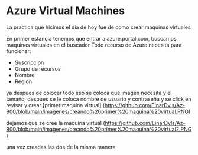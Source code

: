 # Azure Virtual Machines

La practica que hicimos el dia de hoy fue de como crear maquinas virtuales 

En primer estancia tenemos que entrar a azure.portal.com, buscamos maquinas virtuales en el buscador
Todo recurso de Azure necesita para funcionar:
- Suscripcion
- Grupo de recursos
- Nombre 
- Region

ya despues de colocar todo eso se coloca que imagen necesita y el tamaño, despues se le coloca nombre de usuario y contraseña y se click en revisar y crear 
[primer maquina virtual]
(https://github.com/EinarDvls/Az-900/blob/main/imagenes/creando%20primer%20maquina%20virtual.PNG)

dejamos que se cree la maquina virtual 
(https://github.com/EinarDvls/Az-900/blob/main/imagenes/creando%20primer%20maquina%20virtual2.PNG)

una vez creadas las dos de la misma manera 
